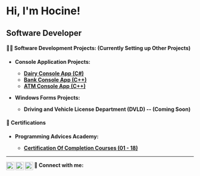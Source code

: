 <h1>Hi, I'm Hocine!</h1>
<h2>Software Developer</h2>

<h4>👨‍💻 Software Development Projects: (Currently Setting up Other Projects)<h4>

- Console Application Projects:
  - [Dairy Console App (C#)](https://github.com/Hocine-Bec/Dairy-Console-App.git)
  - [Bank Console App (C++)](https://github.com/Hocine-Bec/Bank-Console-App)
  - [ATM Console App (C++)](https://github.com/Hocine-Bec/ATM-Console-App.git)

- Windows Forms Projects:
  - Driving and Vehicle License Department (DVLD) -- (Coming Soon)

<h4> 📃 Certifications <h4>
  
  - Programming Advices Academy:
    
      - [Certification Of Completion Courses (01 - 18)](https://drive.google.com/drive/folders/1tCA23Bnw2qTY_DLOkfkwsbprd_dRO2MW?usp=sharing)

  

<hr>

🤳 Connect with me:
[<img align="left" alt="Hocine Bechebil | LinkedIn" width="22px" src="https://cdn.jsdelivr.net/npm/simple-icons@v3/icons/linkedin.svg" />][linkedin]
[<img align="left" alt="Hocine Bechebil | WhatsApp" width="22px" src="https://cdn.jsdelivr.net/npm/simple-icons@v3/icons/whatsapp.svg" />][whatsapp]
[<img align="left" alt="Hocine Bechebil | Email" width="22px" src="https://cdn.jsdelivr.net/npm/simple-icons@v3/icons/gmail.svg" />][email]

[linkedin]: https://www.linkedin.com/in/hocine-bechebil
[whatsapp]: https://wa.me/+213770993463
[email]: mailto:Bechebil.Houcin@gmail.com

<!--
**Hocine-Bec/Hocine-Bec** is a ✨ _special_ ✨ repository because its `README.md` (this file) appears on your GitHub profile.

Here are some ideas to get you started:

- 🔭 I’m currently working on ...
- 🌱 I’m currently learning ...
- 👯 I’m looking to collaborate on ...
- 🤔 I’m looking for help with ...
- 💬 Ask me about ...
- 📫 How to reach me: ...
- 😄 Pronouns: ...
- ⚡ Fun fact: ...
-->

